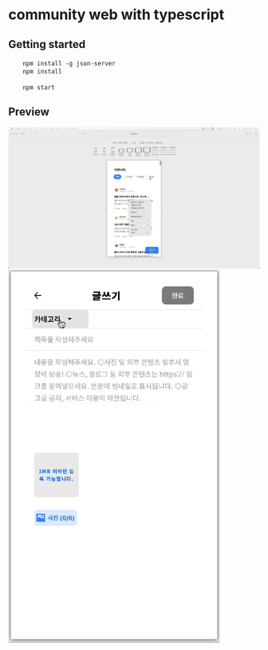 # community web with typescript

## Getting started

```
    npm install -g json-server
    npm install

    npm start
```

## Preview

![list-page](/capture/board_list.gif)
![list-page](/capture/board_add.gif)
